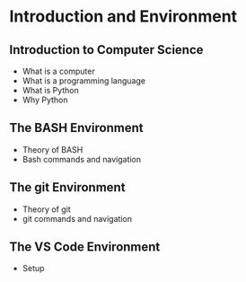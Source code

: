 # Introduction and Environment

## Introduction to Computer Science
* What is a computer
* What is a programming language
* What is Python
* Why Python

## The BASH Environment
* Theory of BASH
* Bash commands and navigation

## The git Environment
* Theory of git
* git commands and navigation

## The VS Code Environment
* Setup
